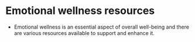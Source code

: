 # Emotional wellness resources 
- Emotional wellness is an essential aspect of overall well-being and there are various
  resources available to support and enhance it.
